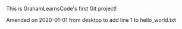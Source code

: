 This is GrahamLearnsCode's first Git project!

Amended on 2020-01-01 from desktop to add line 1 to hello_world.txt